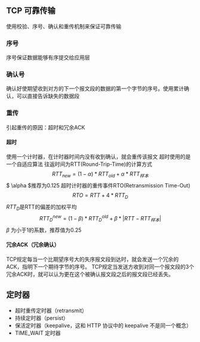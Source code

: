 ## TCP 可靠传输
使用校验、序号、确认和重传机制来保证可靠传输

### 序号
序号保证数据能够有序提交给应用层

### 确认号
确认好使期望收到对方的下一个报文段的数据的第一个字节的序号。使用累计确认，可以直接告诉缺失的数据段

### 重传
引起重传的原因：超时和冗余ACK
#### 超时
使用一个计时器，在计时器时间内没有收到确认，就会重传该报文
超时使用的是一个自适应算法
往返时间为RTT(Round-Trip-Time)的计算方式
$$ RTT_{new} = (1-\alpha) * RTT_{old} + \alpha * RTT_{样本}  $$
$ \alpha $推荐为0.125
超时计时器的重传事件RTO(Retransmission Time-Out)
$$ RTO = RTT + 4 * RTT_D$$
$RTT_D$是RTT的偏差的加权平均
$$ RTT_D^{new} = (1-\beta) * RTT_D^{old} + \beta *|RTT - RTT_{样本}|$$
$\beta$ 为小于1的系数，推荐值为0.25
#### 冗余ACK（冗余确认）
TCP规定每当一个比期望序号大的失序报文段到达时，就会发送一个冗余的ACK，指明下一个期待字节的序号。
TCP规定当发送方收到对同一个报文段的3个冗余ACK时，就可以认为更在这个被确认报文段之后的报文段已经丢失。

## 定时器
- 超时重传定时器（retransmit）
- 持续定时器（persist）
- 保活定时器（keepalive，这和 HTTP 协议中的 keepalive 不是同一个概念）
- TIME_WAIT 定时器